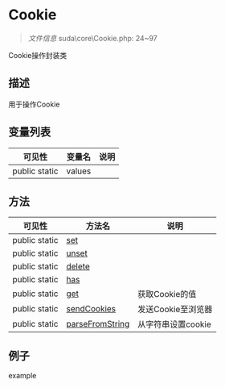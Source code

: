 #  Cookie 

> *文件信息* suda\core\Cookie.php: 24~97


Cookie操作封装类


## 描述



用于操作Cookie


## 变量列表
| 可见性 |  变量名   | 说明 |
|--------|----|------|
| public  static  | values | | 

## 方法

| 可见性 | 方法名 | 说明 |
|--------|-------|------|
|  public  static|[set](Cookie/set.md) |  |
|  public  static|[unset](Cookie/unset.md) |  |
|  public  static|[delete](Cookie/delete.md) |  |
|  public  static|[has](Cookie/has.md) |  |
|  public  static|[get](Cookie/get.md) | 获取Cookie的值 |
|  public  static|[sendCookies](Cookie/sendCookies.md) | 发送Cookie至浏览器 |
|  public  static|[parseFromString](Cookie/parseFromString.md) | 从字符串设置cookie |
 

## 例子

example